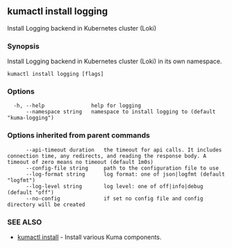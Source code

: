 ## kumactl install logging

Install Logging backend in Kubernetes cluster (Loki)

### Synopsis

Install Logging backend in Kubernetes cluster (Loki) in its own namespace.

```
kumactl install logging [flags]
```

### Options

```
  -h, --help               help for logging
      --namespace string   namespace to install logging to (default "kuma-logging")
```

### Options inherited from parent commands

```
      --api-timeout duration   the timeout for api calls. It includes connection time, any redirects, and reading the response body. A timeout of zero means no timeout (default 1m0s)
      --config-file string     path to the configuration file to use
      --log-format string      log format: one of json|logfmt (default "logfmt")
      --log-level string       log level: one of off|info|debug (default "off")
      --no-config              if set no config file and config directory will be created
```

### SEE ALSO

* [kumactl install](kumactl_install.md)	 - Install various Kuma components.

